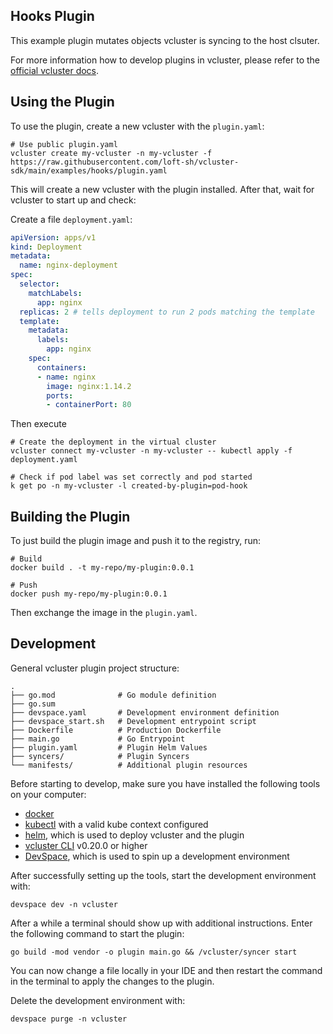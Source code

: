 ## Hooks Plugin

This example plugin mutates objects vcluster is syncing to the host clsuter. 

For more information how to develop plugins in vcluster, please refer to the [official vcluster docs](https://www.vcluster.com/docs/plugins/overview).

## Using the Plugin

To use the plugin, create a new vcluster with the `plugin.yaml`:

```
# Use public plugin.yaml
vcluster create my-vcluster -n my-vcluster -f https://raw.githubusercontent.com/loft-sh/vcluster-sdk/main/examples/hooks/plugin.yaml
```

This will create a new vcluster with the plugin installed. After that, wait for vcluster to start up and check:

Create a file `deployment.yaml`:
```yaml
apiVersion: apps/v1
kind: Deployment
metadata:
  name: nginx-deployment
spec:
  selector:
    matchLabels:
      app: nginx
  replicas: 2 # tells deployment to run 2 pods matching the template
  template:
    metadata:
      labels:
        app: nginx
    spec:
      containers:
      - name: nginx
        image: nginx:1.14.2
        ports:
        - containerPort: 80
```

Then execute
```
# Create the deployment in the virtual cluster
vcluster connect my-vcluster -n my-vcluster -- kubectl apply -f deployment.yaml

# Check if pod label was set correctly and pod started
k get po -n my-vcluster -l created-by-plugin=pod-hook
```

## Building the Plugin

To just build the plugin image and push it to the registry, run:
```
# Build
docker build . -t my-repo/my-plugin:0.0.1

# Push
docker push my-repo/my-plugin:0.0.1
```

Then exchange the image in the `plugin.yaml`.

## Development

General vcluster plugin project structure:
```
.
├── go.mod              # Go module definition
├── go.sum
├── devspace.yaml       # Development environment definition
├── devspace_start.sh   # Development entrypoint script
├── Dockerfile          # Production Dockerfile 
├── main.go             # Go Entrypoint
├── plugin.yaml         # Plugin Helm Values
├── syncers/            # Plugin Syncers
└── manifests/          # Additional plugin resources
```

Before starting to develop, make sure you have installed the following tools on your computer:
- [docker](https://docs.docker.com/)
- [kubectl](https://kubernetes.io/docs/tasks/tools/) with a valid kube context configured
- [helm](https://helm.sh/docs/intro/install/), which is used to deploy vcluster and the plugin
- [vcluster CLI](https://www.vcluster.com/docs/getting-started/setup) v0.20.0 or higher
- [DevSpace](https://devspace.sh/cli/docs/quickstart), which is used to spin up a development environment

After successfully setting up the tools, start the development environment with:
```
devspace dev -n vcluster
```

After a while a terminal should show up with additional instructions. Enter the following command to start the plugin:
```
go build -mod vendor -o plugin main.go && /vcluster/syncer start
```

You can now change a file locally in your IDE and then restart the command in the terminal to apply the changes to the plugin.

Delete the development environment with:
```
devspace purge -n vcluster
```
